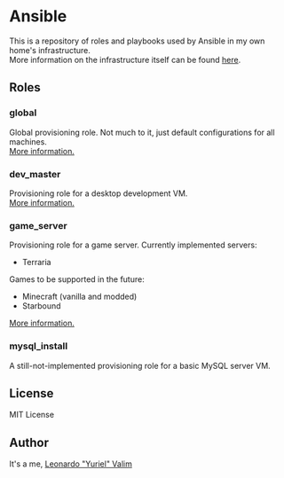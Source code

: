 # Ansible
This is a repository of roles and playbooks used by Ansible in my own home's infrastructure. \
More information on the infrastructure itself can be found [here](https://github.com/yuriel-v/Infrastructure).

## Roles

### global

Global provisioning role. Not much to it, just default configurations for all machines. \
[More information.](roles/global/README.md)

### dev_master

Provisioning role for a desktop development VM. \
[More information.](roles/dev_master/README.md)

### game_server

Provisioning role for a game server. Currently implemented servers:
- Terraria

Games to be supported in the future:
- Minecraft (vanilla and modded)
- Starbound

[More information.](roles/game_server/README.md)

### mysql_install

A still-not-implemented provisioning role for a basic MySQL server VM.

## License

MIT License

## Author

It's a me, [Leonardo "Yuriel" Valim](mailto:emberbec@gmail.com)